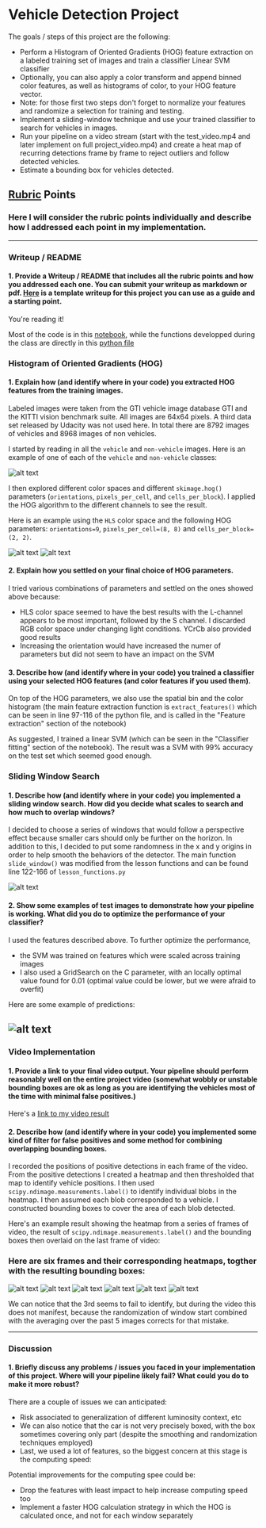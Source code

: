 # **Vehicle Detection Project**

The goals / steps of this project are the following:

* Perform a Histogram of Oriented Gradients (HOG) feature extraction on a labeled training set of images and train a classifier Linear SVM classifier
* Optionally, you can also apply a color transform and append binned color features, as well as histograms of color, to your HOG feature vector. 
* Note: for those first two steps don't forget to normalize your features and randomize a selection for training and testing.
* Implement a sliding-window technique and use your trained classifier to search for vehicles in images.
* Run your pipeline on a video stream (start with the test_video.mp4 and later implement on full project_video.mp4) and create a heat map of recurring detections frame by frame to reject outliers and follow detected vehicles.
* Estimate a bounding box for vehicles detected.

[//]: # (Image References)
[original]: ./images/original.png
[car_features]: ./images/car_features.png
[nocar_features]: ./images/nocar_features.png
[prediction]: ./images/prediction.png
[windows]: ./images/windows.png
[heat1]: ./output_images/heatmap_test1.png
[heat2]: ./output_images/heatmap_test2.png
[heat3]: ./output_images/heatmap_test3.png
[heat4]: ./output_images/heatmap_test4.png
[heat5]: ./output_images/heatmap_test5.png
[heat6]: ./output_images/heatmap_test6.png

## [Rubric](https://review.udacity.com/#!/rubrics/513/view) Points
### Here I will consider the rubric points individually and describe how I addressed each point in my implementation.  

---
### Writeup / README

#### 1. Provide a Writeup / README that includes all the rubric points and how you addressed each one.  You can submit your writeup as markdown or pdf.  [Here](https://github.com/udacity/CarND-Vehicle-Detection/blob/master/writeup_template.md) is a template writeup for this project you can use as a guide and a starting point.  

You're reading it!

Most of the code is in this [notebook](https://github.com/gderoo/self_driving_car/blob/master/Project%205%20-%20Vehicle%20Detection/notebook.ipynb), while the functions developped during the class are directly in this [python file](https://github.com/gderoo/self_driving_car/blob/master/Project%205%20-%20Vehicle%20Detection/lesson_functions.py)

### Histogram of Oriented Gradients (HOG)

#### 1. Explain how (and identify where in your code) you extracted HOG features from the training images.

Labeled images were taken from the GTI vehicle image database GTI and the KITTI vision benchmark suite. All images are 64x64 pixels. A third data set released by Udacity was not used here. In total there are 8792 images of vehicles and 8968 images of non vehicles.

I started by reading in all the `vehicle` and `non-vehicle` images.  Here is an example of one of each of the `vehicle` and `non-vehicle` classes:

![alt text][original]

I then explored different color spaces and different `skimage.hog()` parameters (`orientations`, `pixels_per_cell`, and `cells_per_block`).  I applied the HOG  algorithm to the different channels to see the result.

Here is an example using the `HLS` color space and the following HOG parameters: `orientations=9`, `pixels_per_cell=(8, 8)` and `cells_per_block=(2, 2)`.

![alt text][car_features]
![alt text][nocar_features]

#### 2. Explain how you settled on your final choice of HOG parameters.

I tried various combinations of parameters and settled on the ones showed above because:

* HLS color space seemed to have the best results with the L-channel appears to be most important, followed by the S channel. I discarded RGB color space under changing light conditions. YCrCb also provided good results
* Increasing the orientation would have increased the numer of parameters but did not seem to have an impact on the SVM 

#### 3. Describe how (and identify where in your code) you trained a classifier using your selected HOG features (and color features if you used them).

On top of the HOG parameters, we also use the spatial bin and the color histogram (the main feature extraction function is `extract_features()` which can be seen in line 97-116 of the python file, and is called in the "Feature extraction" section of the notebook)

As suggested, I trained a linear SVM (which can be seen in the "Classifier fitting" section of the notebook). The result was a SVM with 99% accuracy on the test set which seemed good enough.

### Sliding Window Search

#### 1. Describe how (and identify where in your code) you implemented a sliding window search.  How did you decide what scales to search and how much to overlap windows?

I decided to choose a series of windows that would follow a perspective effect because smaller cars should only be further on the horizon. In addition to this, I decided to put some randomness in the x and y origins in order to help smooth the behaviors of the detector. The main function `slide_window()` was modified from the lesson functions and can be found line 122-166 of `lesson_functions.py`

![alt text][windows]

#### 2. Show some examples of test images to demonstrate how your pipeline is working.  What did you do to optimize the performance of your classifier?

I used the features described above. To further optimize the performance,

* the SVM was trained on features which were scaled across training images
* I also used a GridSearch on the C parameter, with an locally optimal value found for 0.01 (optimal value could be lower, but we were afraid to overfit)

Here are some example of predictions:

![alt text][prediction]
---

### Video Implementation

#### 1. Provide a link to your final video output.  Your pipeline should perform reasonably well on the entire project video (somewhat wobbly or unstable bounding boxes are ok as long as you are identifying the vehicles most of the time with minimal false positives.)

Here's a [link to my video result](./project_video_processed.mp4)

#### 2. Describe how (and identify where in your code) you implemented some kind of filter for false positives and some method for combining overlapping bounding boxes.

I recorded the positions of positive detections in each frame of the video.  From the positive detections I created a heatmap and then thresholded that map to identify vehicle positions.  I then used `scipy.ndimage.measurements.label()` to identify individual blobs in the heatmap.  I then assumed each blob corresponded to a vehicle.  I constructed bounding boxes to cover the area of each blob detected.  

Here's an example result showing the heatmap from a series of frames of video, the result of `scipy.ndimage.measurements.label()` and the bounding boxes then overlaid on the last frame of video:

### Here are six frames and their corresponding heatmaps, togther with the resulting bounding boxes:
![alt text][heat1]
![alt text][heat2]
![alt text][heat3]
![alt text][heat4]
![alt text][heat5]
![alt text][heat6]

We can notice that the 3rd seems to fail to identify, but during the video this does not manifest, because the randomization of window start combined with the averaging over the past 5 images corrects for that mistake.

---

### Discussion

#### 1. Briefly discuss any problems / issues you faced in your implementation of this project.  Where will your pipeline likely fail?  What could you do to make it more robust?

There are a couple of issues we can anticipated:

* Risk associated to generalization of different luminosity context, etc
* We can also notice that the car is not very precisely boxed, with the box sometimes covering only part (despite the smoothing and randomization techniques employed)
* Last, we used a lot of features, so the biggest concern at this stage is the computing speed:

Potential improvements for the computing spee could be:

* Drop the features with least impact to help increase computing speed too
* Implement a faster HOG calculation strategy in which the HOG is calculated once, and not for each window separately
